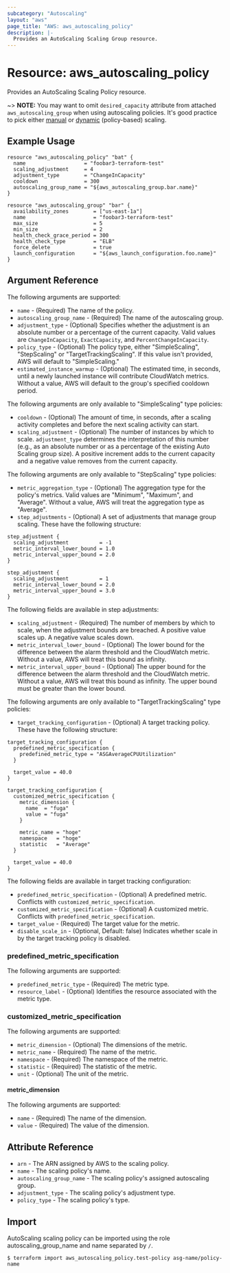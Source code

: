 ```yaml
---
subcategory: "Autoscaling"
layout: "aws"
page_title: "AWS: aws_autoscaling_policy"
description: |-
  Provides an AutoScaling Scaling Group resource.
---
```


# Resource: aws_autoscaling_policy

Provides an AutoScaling Scaling Policy resource.

~> **NOTE:** You may want to omit `desired_capacity` attribute from attached `aws_autoscaling_group`
when using autoscaling policies. It's good practice to pick either
[manual](https://docs.aws.amazon.com/AutoScaling/latest/DeveloperGuide/as-manual-scaling.html)
or [dynamic](https://docs.aws.amazon.com/AutoScaling/latest/DeveloperGuide/as-scale-based-on-demand.html)
(policy-based) scaling.

## Example Usage

```hcl
resource "aws_autoscaling_policy" "bat" {
  name                   = "foobar3-terraform-test"
  scaling_adjustment     = 4
  adjustment_type        = "ChangeInCapacity"
  cooldown               = 300
  autoscaling_group_name = "${aws_autoscaling_group.bar.name}"
}

resource "aws_autoscaling_group" "bar" {
  availability_zones        = ["us-east-1a"]
  name                      = "foobar3-terraform-test"
  max_size                  = 5
  min_size                  = 2
  health_check_grace_period = 300
  health_check_type         = "ELB"
  force_delete              = true
  launch_configuration      = "${aws_launch_configuration.foo.name}"
}
```

## Argument Reference

The following arguments are supported:

* `name` - (Required) The name of the policy.
* `autoscaling_group_name` - (Required) The name of the autoscaling group.
* `adjustment_type` - (Optional) Specifies whether the adjustment is an absolute number or a percentage of the current capacity. Valid values are `ChangeInCapacity`, `ExactCapacity`, and `PercentChangeInCapacity`.
* `policy_type` - (Optional) The policy type, either "SimpleScaling", "StepScaling" or "TargetTrackingScaling". If this value isn't provided, AWS will default to "SimpleScaling."
* `estimated_instance_warmup` - (Optional) The estimated time, in seconds, until a newly launched instance will contribute CloudWatch metrics. Without a value, AWS will default to the group's specified cooldown period.

The following arguments are only available to "SimpleScaling" type policies:

* `cooldown` - (Optional) The amount of time, in seconds, after a scaling activity completes and before the next scaling activity can start.
* `scaling_adjustment` - (Optional) The number of instances by which to scale. `adjustment_type` determines the interpretation of this number (e.g., as an absolute number or as a percentage of the existing Auto Scaling group size). A positive increment adds to the current capacity and a negative value removes from the current capacity.

The following arguments are only available to "StepScaling" type policies:

* `metric_aggregation_type` - (Optional) The aggregation type for the policy's metrics. Valid values are "Minimum", "Maximum", and "Average". Without a value, AWS will treat the aggregation type as "Average".
* `step_adjustments` - (Optional) A set of adjustments that manage
group scaling. These have the following structure:

```hcl
step_adjustment {
  scaling_adjustment          = -1
  metric_interval_lower_bound = 1.0
  metric_interval_upper_bound = 2.0
}

step_adjustment {
  scaling_adjustment          = 1
  metric_interval_lower_bound = 2.0
  metric_interval_upper_bound = 3.0
}
```

The following fields are available in step adjustments:

* `scaling_adjustment` - (Required) The number of members by which to
scale, when the adjustment bounds are breached. A positive value scales
up. A negative value scales down.
* `metric_interval_lower_bound` - (Optional) The lower bound for the
difference between the alarm threshold and the CloudWatch metric.
Without a value, AWS will treat this bound as infinity.
* `metric_interval_upper_bound` - (Optional) The upper bound for the
difference between the alarm threshold and the CloudWatch metric.
Without a value, AWS will treat this bound as infinity. The upper bound
must be greater than the lower bound.

The following arguments are only available to "TargetTrackingScaling" type policies:

* `target_tracking_configuration` - (Optional) A target tracking policy. These have the following structure:

```hcl
target_tracking_configuration {
  predefined_metric_specification {
    predefined_metric_type = "ASGAverageCPUUtilization"
  }

  target_value = 40.0
}

target_tracking_configuration {
  customized_metric_specification {
    metric_dimension {
      name  = "fuga"
      value = "fuga"
    }

    metric_name = "hoge"
    namespace   = "hoge"
    statistic   = "Average"
  }

  target_value = 40.0
}
```

The following fields are available in target tracking configuration:

* `predefined_metric_specification` - (Optional) A predefined metric. Conflicts with `customized_metric_specification`.
* `customized_metric_specification` - (Optional) A customized metric. Conflicts with `predefined_metric_specification`.
* `target_value` - (Required) The target value for the metric.
* `disable_scale_in` - (Optional, Default: false) Indicates whether scale in by the target tracking policy is disabled.

### predefined_metric_specification

The following arguments are supported:

* `predefined_metric_type` - (Required) The metric type.
* `resource_label` - (Optional) Identifies the resource associated with the metric type.

### customized_metric_specification

The following arguments are supported:

* `metric_dimension` - (Optional) The dimensions of the metric.
* `metric_name` - (Required) The name of the metric.
* `namespace` - (Required) The namespace of the metric.
* `statistic` - (Required) The statistic of the metric.
* `unit` - (Optional) The unit of the metric.

#### metric_dimension

The following arguments are supported:

* `name` - (Required) The name of the dimension.
* `value` - (Required) The value of the dimension.

## Attribute Reference

* `arn` - The ARN assigned by AWS to the scaling policy.
* `name` - The scaling policy's name.
* `autoscaling_group_name` - The scaling policy's assigned autoscaling group.
* `adjustment_type` - The scaling policy's adjustment type.
* `policy_type` - The scaling policy's type.

## Import

AutoScaling scaling policy can be imported using the role autoscaling_group_name and name separated by `/`.

```
$ terraform import aws_autoscaling_policy.test-policy asg-name/policy-name
```
